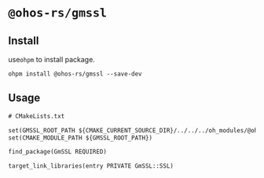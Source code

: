 # `@ohos-rs/gmssl`

## Install

use`ohpm` to install package.

```shell
ohpm install @ohos-rs/gmssl --save-dev
```

## Usage

```txt
# CMakeLists.txt

set(GMSSL_ROOT_PATH ${CMAKE_CURRENT_SOURCE_DIR}/../../../oh_modules/@ohos-rs/gmssl)
set(CMAKE_MODULE_PATH ${GMSSL_ROOT_PATH})

find_package(GmSSL REQUIRED)

target_link_libraries(entry PRIVATE GmSSL::SSL)
```